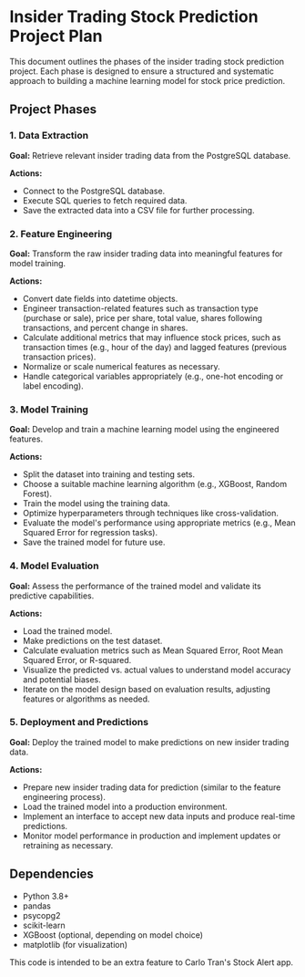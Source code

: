 # Insider Trading Stock Prediction Project Plan

This document outlines the phases of the insider trading stock prediction project. Each phase is designed to ensure a structured and systematic approach to building a machine learning model for stock price prediction.

## Project Phases

### 1. Data Extraction

**Goal:** Retrieve relevant insider trading data from the PostgreSQL database.

**Actions:**
- Connect to the PostgreSQL database.
- Execute SQL queries to fetch required data.
- Save the extracted data into a CSV file for further processing.

### 2. Feature Engineering

**Goal:** Transform the raw insider trading data into meaningful features for model training.

**Actions:**
- Convert date fields into datetime objects.
- Engineer transaction-related features such as transaction type (purchase or sale), price per share, total value, shares following transactions, and percent change in shares.
- Calculate additional metrics that may influence stock prices, such as transaction times (e.g., hour of the day) and lagged features (previous transaction prices).
- Normalize or scale numerical features as necessary.
- Handle categorical variables appropriately (e.g., one-hot encoding or label encoding).

### 3. Model Training

**Goal:** Develop and train a machine learning model using the engineered features.

**Actions:**
- Split the dataset into training and testing sets.
- Choose a suitable machine learning algorithm (e.g., XGBoost, Random Forest).
- Train the model using the training data.
- Optimize hyperparameters through techniques like cross-validation.
- Evaluate the model's performance using appropriate metrics (e.g., Mean Squared Error for regression tasks).
- Save the trained model for future use.

### 4. Model Evaluation

**Goal:** Assess the performance of the trained model and validate its predictive capabilities.

**Actions:**
- Load the trained model.
- Make predictions on the test dataset.
- Calculate evaluation metrics such as Mean Squared Error, Root Mean Squared Error, or R-squared.
- Visualize the predicted vs. actual values to understand model accuracy and potential biases.
- Iterate on the model design based on evaluation results, adjusting features or algorithms as needed.

### 5. Deployment and Predictions

**Goal:** Deploy the trained model to make predictions on new insider trading data.

**Actions:**
- Prepare new insider trading data for prediction (similar to the feature engineering process).
- Load the trained model into a production environment.
- Implement an interface to accept new data inputs and produce real-time predictions.
- Monitor model performance in production and implement updates or retraining as necessary.

## Dependencies

- Python 3.8+
- pandas
- psycopg2
- scikit-learn
- XGBoost (optional, depending on model choice)
- matplotlib (for visualization)

This code is intended to be an extra feature to Carlo Tran's Stock Alert app.
